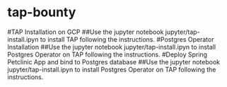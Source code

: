 # tap-bounty
#TAP Installation on GCP
##Use the jupyter notebook jupyter/tap-install.ipyn to install TAP following the instructions.
#Postgres Operator Installation
##Use the jupyter notebook jupyter/tap-install.ipyn to install Postgres Operator on TAP following the instructions.
#Deploy Spring Petclinic App and bind to Postgres database
##Use the jupyter notebook jupyter/tap-install.ipyn to install Postgres Operator on TAP following the instructions.
